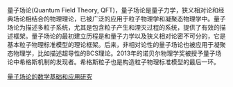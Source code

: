 量子场论(Quantum Field Theory, QFT)，量子场论是量子力学，狭义相对论和经典场论相结合的物理理论，已被广泛的应用于粒子物理学和凝聚态物理学中。量子场论为描述多粒子系统，尤其是包含粒子产生和湮灭过程的系统，提供了有效的描述框架。量子场论的最初建立历程是和量子力学以及狭义相对论密不可分的，它是基本粒子物理标准模型的理论框架。后来，非相对论性的量子场论也被应用于凝聚态物理学，比如描述超导性的BCS理论。2013年的诺贝尔物理学奖被授予量子场论中希格斯机制的发现者。希格斯粒子也是构造粒子物理标准模型的最后一环。

[量子场论的数学基础和应用研究](https://zhuanlan.zhihu.com/p/24671230)